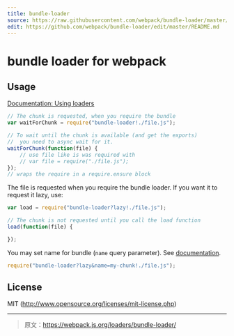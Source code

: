 ```yaml
---
title: bundle-loader
source: https://raw.githubusercontent.com/webpack/bundle-loader/master/README.md
edit: https://github.com/webpack/bundle-loader/edit/master/README.md
---
```

# bundle loader for webpack

## Usage

[Documentation: Using loaders](http://webpack.github.io/docs/using-loaders.html)

``` javascript
// The chunk is requested, when you require the bundle
var waitForChunk = require("bundle-loader!./file.js");

// To wait until the chunk is available (and get the exports)
//  you need to async wait for it.
waitForChunk(function(file) {
	// use file like is was required with
	// var file = require("./file.js");
});
// wraps the require in a require.ensure block
```

The file is requested when you require the bundle loader. If you want it to request it lazy, use:

``` javascript
var load = require("bundle-loader?lazy!./file.js");

// The chunk is not requested until you call the load function
load(function(file) {

});
```

You may set name for bundle (`name` query parameter). See [documentation](https://github.com/webpack/loader-utils#interpolatename).

``` javascript
require("bundle-loader?lazy&name=my-chunk!./file.js");
```

## License

MIT (http://www.opensource.org/licenses/mit-license.php)

***

> 原文：https://webpack.js.org/loaders/bundle-loader/